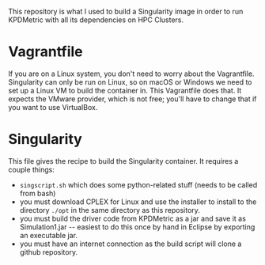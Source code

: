 This repository is what I used to build a Singularity image in order to run KPDMetric with all its dependencies on HPC Clusters.

# Vagrantfile

If you are on a Linux system, you don't need to worry about the Vagrantfile. Singularity can only be run on Linux, so on macOS or Windows we need to set up a Linux VM to build the container in. This Vagrantfile does that. It expects the VMware provider, which is not free; you'll have to change that if you want to use VirtualBox.

# Singularity
This file gives the recipe to build the Singularity container. It requires a couple things:

- `singscript.sh` which does some python-related stuff (needs to be called from bash)
- you must download CPLEX for Linux and use the installer to install to the directory `./opt` in the same directory as this repository.
- you must build the driver code from KPDMetric as a jar and save it as Simulation1.jar -- easiest to do this once by hand in Eclipse by exporting an executable jar.
- you must have an internet connection as the build script will clone a github repository.
